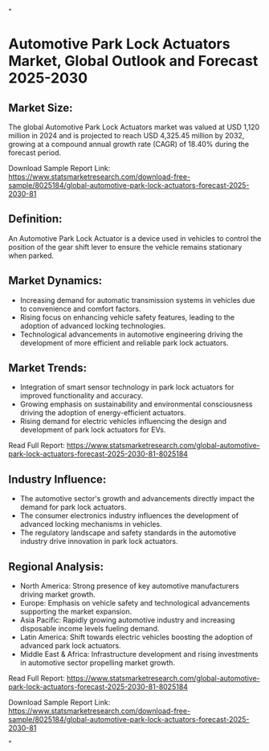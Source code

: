 "<!DOCTYPE html>
<html>
<head>
<title>Automotive Park Lock Actuators Market, Global Outlook and Forecast 2025-2030</title>
</head>
<body>

<h1>Automotive Park Lock Actuators Market, Global Outlook and Forecast 2025-2030</h1>

<h2>Market Size:</h2>
<p>The global Automotive Park Lock Actuators market was valued at USD 1,120 million in 2024 and is projected to reach USD 4,325.45 million by 2032, growing at a compound annual growth rate (CAGR) of 18.40% during the forecast period.</p>
<p>Download Sample Report Link: <a href='https://www.statsmarketresearch.com/download-free-sample/8025184/global-automotive-park-lock-actuators-forecast-2025-2030-81'>https://www.statsmarketresearch.com/download-free-sample/8025184/global-automotive-park-lock-actuators-forecast-2025-2030-81</a></p>

<h2>Definition:</h2>
<p>An Automotive Park Lock Actuator is a device used in vehicles to control the position of the gear shift lever to ensure the vehicle remains stationary when parked.</p>

<h2>Market Dynamics:</h2>
<ul>
  <li>Increasing demand for automatic transmission systems in vehicles due to convenience and comfort factors.</li>
  <li>Rising focus on enhancing vehicle safety features, leading to the adoption of advanced locking technologies.</li>
  <li>Technological advancements in automotive engineering driving the development of more efficient and reliable park lock actuators.</li>
</ul>

<h2>Market Trends:</h2>
<ul>
  <li>Integration of smart sensor technology in park lock actuators for improved functionality and accuracy.</li>
  <li>Growing emphasis on sustainability and environmental consciousness driving the adoption of energy-efficient actuators.</li>
  <li>Rising demand for electric vehicles influencing the design and development of park lock actuators for EVs.</li>
</ul>
<p>Read Full Report: <a href='https://www.statsmarketresearch.com/global-automotive-park-lock-actuators-forecast-2025-2030-81-8025184'>https://www.statsmarketresearch.com/global-automotive-park-lock-actuators-forecast-2025-2030-81-8025184</a></p>

<h2>Industry Influence:</h2>
<ul>
  <li>The automotive sector's growth and advancements directly impact the demand for park lock actuators.</li>
  <li>The consumer electronics industry influences the development of advanced locking mechanisms in vehicles.</li>
  <li>The regulatory landscape and safety standards in the automotive industry drive innovation in park lock actuators.</li>
</ul>

<h2>Regional Analysis:</h2>
<ul>
  <li>North America: Strong presence of key automotive manufacturers driving market growth.</li>
  <li>Europe: Emphasis on vehicle safety and technological advancements supporting the market expansion.</li>
  <li>Asia Pacific: Rapidly growing automotive industry and increasing disposable income levels fueling demand.</li>
  <li>Latin America: Shift towards electric vehicles boosting the adoption of advanced park lock actuators.</li>
  <li>Middle East & Africa: Infrastructure development and rising investments in automotive sector propelling market growth.</li>
</ul>
<p>Read Full Report: <a href='https://www.statsmarketresearch.com/global-automotive-park-lock-actuators-forecast-2025-2030-81-8025184'>https://www.statsmarketresearch.com/global-automotive-park-lock-actuators-forecast-2025-2030-81-8025184</a></p>

<p>Download Sample Report Link: <a href='https://www.statsmarketresearch.com/download-free-sample/8025184/global-automotive-park-lock-actuators-forecast-2025-2030-81'>https://www.statsmarketresearch.com/download-free-sample/8025184/global-automotive-park-lock-actuators-forecast-2025-2030-81</a></p>

</body>
</html>"
